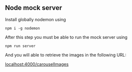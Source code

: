 ## Node mock server

Install globally nodemon using
```
npm i -g nodemon
```

After this step you must be able to run the mock server using 
```
npm run server
```

And you will able to retrieve the images in the following URL:

[localhost:4000/carouselImages](http://localhost:4000/carouselImages)
